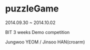 puzzleGame
==========
2014.09.30 ~ 2014.10.02

BIT 3 weeks Demo competition

Jungwoo YEOM / Jinsoo HAN(croarm)
